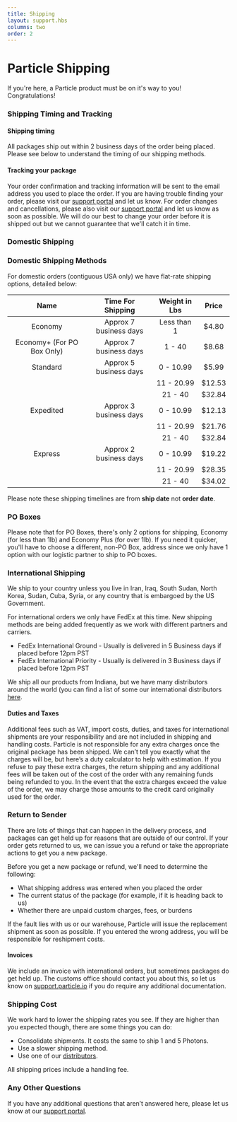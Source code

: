 ```yaml
---
title: Shipping
layout: support.hbs
columns: two
order: 2
---
```


Particle Shipping
===



If you're here, a Particle product must be on it's way to you! Congratulations! 

### Shipping Timing and Tracking


#### Shipping timing

All packages ship out within 2 business days of the order being placed. Please see below to understand the timing of our shipping methods. 

#### Tracking your package

Your order confirmation and tracking information will be sent to the email address you used to place the order. If you are having trouble finding your order, please visit our [support portal](https://support.particle.io) and let us know. For order changes and cancellations, please also visit our [support portal](https://support.particle.io) and let us know as soon as possible. We will do our best to change your order before it is shipped out but we cannot guarantee that we'll catch it in time. 


### Domestic Shipping

### Domestic Shipping Methods

For domestic orders (contiguous USA only) we have flat-rate shipping options, detailed below:

|         Name         	      |    Time For Shipping   	| Weight in Lbs 	|  Price 	|
|:--------------------------:	|:----------------------:	|:-------------:	|:------:	|
|        Economy            	| Approx 7 business days 	|  Less than 1  	|  $4.80 	|
| Economy+ (For PO Box Only)  | Approx 7 business days 	|     1 - 40    	|  $8.68 	|
|        Standard           	| Approx 5 business days 	|   0 - 10.99   	|  $5.99 	|
|                           	|                        	|   11 - 20.99  	| $12.53 	|
|                           	|                        	|    21 - 40    	| $32.84 	|
|       Expedited           	| Approx 3 business days 	|   0 - 10.99   	| $12.13 	|
|                           	|                        	|   11 - 20.99  	| $21.76 	|
|                           	|                        	|    21 - 40    	| $32.84 	|
|        Express            	| Approx 2 business days 	|   0 - 10.99   	| $19.22 	|
|                           	|                        	|   11 - 20.99  	| $28.35 	|
|                      	      |                        	|    21 - 40    	| $34.02 	|

Please note these shipping timelines are from **ship date** not **order date**. 

### PO Boxes

Please note that for PO Boxes, there's only 2 options for shipping, Economy (for less than 1lb) and Economy Plus (for over 1lb). If you need it quicker, you'll have to choose a different, non-PO Box, address since we only have 1 option with our logistic partner to ship to PO boxes.

### International Shipping

We ship to your country unless you live in Iran, Iraq, South Sudan, North Korea, Sudan, Cuba, Syria, or any country that is embargoed by the US Government. 

For international orders we only have FedEx at this time. New shipping methods are being added frequently as we work with different partners and carriers. 
- FedEx International Ground - Usually is delivered in 5 Business days if placed before 12pm PST
- FedEx International Priority - Usually is delivered in 3 Business days if placed before 12pm PST

We ship all our products from Indiana, but we have many distributors around the world (you can find a list of some our international distributors [here](https://www.particle.io/distributors).

#### Duties and Taxes

Additional fees such as VAT, import costs, duties, and taxes for international shipments are your responsibility and are not included in shipping and handling costs. Particle is not responsible for any extra charges once the original package has been shipped. We can’t tell you exactly what the charges will be, but here’s a duty calculator to help with estimation. If you refuse to pay these extra charges, the return shipping and any additional fees will be taken out of the cost of the order with any remaining funds being refunded to you. In the event that the extra charges exceed the value of the order, we may charge those amounts to the credit card originally used for the order.

### Return to Sender

There are lots of things that can happen in the delivery process, and packages can get held up for reasons that are outside of our control. If your order gets returned to us, we can issue you a refund or take the appropriate actions to get you a new package. 

Before you get a new package or refund, we'll need to determine the following:
- What shipping address was entered when you placed the order
- The current status of the package (for example, if it is heading back to us)
- Whether there are unpaid custom charges, fees, or burdens

If the fault lies with us or our warehouse, Particle will issue the replacement shipment as soon as possible. If you entered the wrong address, you will be responsible for reshipment costs. 

#### Invoices

We include an invoice with international orders, but sometimes packages do get held up. The customs office should contact you about this, so let us know on [support.particle.io](https://support.particle.io) if you do require any additional documentation. 

### Shipping Cost

We work hard to lower the shipping rates you see. If they are higher than you expected though, there are some things you can do: 
- Consolidate shipments. It costs the same to ship 1 and 5 Photons.
- Use a slower shipping method.
- Use one of our [distributors](https://www.particle.io/distributors).

All shipping prices include a handling fee. 


### Any Other Questions

If you have any additional questions that aren’t answered here, please let us know at our [support portal](https://support.particle.io).
